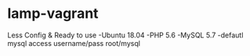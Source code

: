 # lamp-vagrant
Less Config & Ready to use
-Ubuntu 18.04
-PHP 5.6
-MySQL 5.7
-defautl mysql access username/pass root/mysql